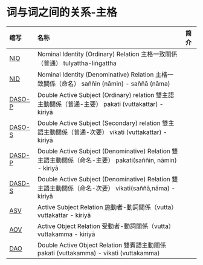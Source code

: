 # 词与词之间的关系-主格

| 缩写 | 名称 | 简介 |
| :--- | :--- | :--- |
| [NIO](nom-nio.md) | Nominal Identity \(Ordinary\) Relation 主格一致關係（普通） tulyattha-liṅgattha |  |
| [NID](nom-nid.md) | Nominal Identity \(Denominative\) Relation 主格一致關係（命名） saññin \(nāmin\) - saññā \(nāma\) |  |
| [DASO-P](nom-daso.md) | Double Active Subject \(Ordinary\) relation 雙主語主動關係（普通-主要）  pakati \(vuttakattar\) - kiriyā |  |
| [DASO-S](nom-daso.md) | Double Active Subject \(Secondary\) relation 雙主語主動關係（普通-次要） vikati \(vuttakattar\) - kiriyā |  |
| [DASD-P](nom-dasd.md) | Double Active Subject \(Denominative\) Relation 雙主語主動關係（命名-主要） pakati\(saññin, nāmin\) - kiriyā |  |
| [DASD-S](nom-dasd.md) | Double Active Subject \(Denominative\) Relation 雙主語主動關係（命名-次要） vikati\(saññā,nāma\) - kiriyā |  |
| [ASV](nom-asv.md) | Active Subject Relation 施動者-動詞關係（vutta） vuttakattar - kiriyā |  |
| [AOV](nom-aov.md) | Active Object Relation 受動者-動詞關係（vutta） vuttakamma - kiriyā |  |
| [DAO](nom-dao.md) | Double Active Object Relation 雙賓語主動關係 pakati \(vuttakamma\) - vikati \(vuttakamma\) |  |

